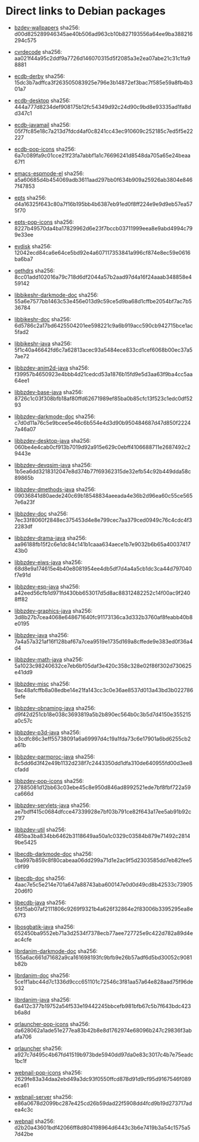 # Direct links to Debian packages
 
  - [bzdev-wallpapers](./archive/pool/contrib/b/bzdev-wallpapers/bzdev-wallpapers_1.0.0_all.deb)
    sha256: d00d825289946345ae40b506ad963cb10b827193556a64ee9ba388216294c575
 
  - [cvrdecode](./archive/pool/contrib/c/cvrdecode/cvrdecode_1.2_all.deb)
    sha256: aa021f44a95c2ddf9a7726d146070315d5f2085a3e2ea07abe21c31c1fa98881
 
  - [ecdb-derby](./archive/pool/contrib/e/ecdb-derby/ecdb-derby_0.1.7_all.deb)
    sha256: 15dc3b7adffca3f263505083925e796e3b14872ef3bac7f585e59a8fb4b301a7
 
  - [ecdb-desktop](./archive/pool/contrib/e/ecdb-desktop/ecdb-desktop_0.1.7_all.deb)
    sha256: 444a777d8234def908175b12fc54349d92c24d90c9bd8e93335ad1fa8dd347c1
 
  - [ecdb-javamail](./archive/pool/contrib/e/ecdb-javamail/ecdb-javamail_0.1.7_all.deb)
    sha256: 05f7fc85e18c7a213d7fdcd4af0c8241cc43ec910609c252185c7ed5f5e22227
 
  - [ecdb-pop-icons](./archive/pool/contrib/e/ecdb-pop-icons/ecdb-pop-icons_0.1.7_all.deb)
    sha256: 6a7c089fa9c01cce21f23fa7abbf1a1c76696241d8548da705a65e24beaa67f1
 
  - [emacs-espmode-el](./archive/pool/contrib/e/emacs-espmode-el/emacs-espmode-el_1.1_all.deb)
    sha256: a5a60685d4b454069adb3611aad297bb0f634b909a25926ab3804e8467f47853
 
  - [epts](./archive/pool/contrib/e/epts/epts_1.1.31_all.deb)
    sha256: d4a16325f643c80a7f16b195bb4b6387eb91ed0f8ff224e9e9d9eb57ea575f70
 
  - [epts-pop-icons](./archive/pool/contrib/e/epts-pop-icons/epts-pop-icons_1.1.31_all.deb)
    sha256: 8227b49570da4ba17829962d6e23f7bccb03711999eea8e9abd4994c799e33ee
 
  - [evdisk](./archive/pool/contrib/e/evdisk/evdisk_1.13.1_all.deb)
    sha256: 12042ecd84ca6e64ce5bd92e4a607117353841a996cf874e8ec59e0616ba6ba7
 
  - [gethdrs](./archive/pool/contrib/g/gethdrs/gethdrs_1.1.1_all.deb)
    sha256: 8cc01add102016a79c718d6df2044a57b2aad97d4a16f24aaab348858e459142
 
  - [libbikeshr-darkmode-doc](./archive/pool/contrib/libb/libbikeshr-darkmode-doc/libbikeshr-darkmode-doc_1.4.9_all.deb)
    sha256: 55a6e7577bb1463c53e456e013d9c59ce5d9ba68d1cffbe2054bf7ac7b536784
 
  - [libbikeshr-doc](./archive/pool/contrib/libb/libbikeshr-doc/libbikeshr-doc_1.4.9_all.deb)
    sha256: 6d5786c2a17bd6425504201ee598221c9a6b919acc590cb942715bce1ac5fad2
 
  - [libbikeshr-java](./archive/pool/contrib/libb/libbikeshr-java/libbikeshr-java_1.4.9_all.deb)
    sha256: 5f1c40a46642fd6c7a62813acec93a5484ece833cd1cef6068b00ec37a57ae72
 
  - [libbzdev-anim2d-java](./archive/pool/contrib/libb/libbzdev-anim2d-java/libbzdev-anim2d-java_2.1.57_all.deb)
    sha256: f39957b4650923e4bbb4d21cedcd53a1876b15fd9e5d3aa63f9ba4cc5aa64ee1
 
  - [libbzdev-base-java](./archive/pool/contrib/libb/libbzdev-base-java/libbzdev-base-java_2.1.57_all.deb)
    sha256: 8726c1c03f308bfb18af80ffd62671989ef85ba0b85cfc13f523c1edc0df5293
 
  - [libbzdev-darkmode-doc](./archive/pool/contrib/libb/libbzdev-darkmode-doc/libbzdev-darkmode-doc_2.1.57_all.deb)
    sha256: c7d0d11a76c5e9bcee5e46c6b554e4d3d90b950484687d47d850f22247a46a07
 
  - [libbzdev-desktop-java](./archive/pool/contrib/libb/libbzdev-desktop-java/libbzdev-desktop-java_2.1.57_all.deb)
    sha256: 060be4e4cab0cf913b7019d92a915e629c0ebff4106688711e2687492c29443e
 
  - [libbzdev-devqsim-java](./archive/pool/contrib/libb/libbzdev-devqsim-java/libbzdev-devqsim-java_2.1.57_all.deb)
    sha256: 1b5ea6dd3218312047e8d374b77f69362315de32efb54c92b449dda58c89865b
 
  - [libbzdev-dmethods-java](./archive/pool/contrib/libb/libbzdev-dmethods-java/libbzdev-dmethods-java_2.1.57_all.deb)
    sha256: 09036841d80aede240c69b18548834aeeada4e36b2d96ea60c55ce5657e6a23f
 
  - [libbzdev-doc](./archive/pool/contrib/libb/libbzdev-doc/libbzdev-doc_2.1.57_all.deb)
    sha256: 7ec33f8060f2848ec375453d4e8e799cec7aa379ced0949c76c4cdc4f32283df
 
  - [libbzdev-drama-java](./archive/pool/contrib/libb/libbzdev-drama-java/libbzdev-drama-java_2.1.57_all.deb)
    sha256: aa96188fb15f2c6e1dc84c141b1caaa634aece1b7e9032b6b65a4003741743b0
 
  - [libbzdev-ejws-java](./archive/pool/contrib/libb/libbzdev-ejws-java/libbzdev-ejws-java_2.1.57_all.deb)
    sha256: 68d8e9a174615e4b40e8081954ee4db5df7d4a4a5cb1dc3ca44d797040f7e91d
 
  - [libbzdev-esp-java](./archive/pool/contrib/libb/libbzdev-esp-java/libbzdev-esp-java_2.1.57_all.deb)
    sha256: a42eed56cfb1d971fd430bb653017d5d8ac88312482252c14f00ac9f2408ff82
 
  - [libbzdev-graphics-java](./archive/pool/contrib/libb/libbzdev-graphics-java/libbzdev-graphics-java_2.1.57_all.deb)
    sha256: 3d8b27b7cea4068e648671640fc91173136ca3d332b3760af8feabb40b8e0195
 
  - [libbzdev-java](./archive/pool/contrib/libb/libbzdev-java/libbzdev-java_2.1.57_all.deb)
    sha256: 7a4a57a321af16f128baf67a7cea9519e1735d169a8cffede9e383ed0f36a4d4
 
  - [libbzdev-math-java](./archive/pool/contrib/libb/libbzdev-math-java/libbzdev-math-java_2.1.57_all.deb)
    sha256: 5a1023c98240632ce7eb6bf05daf3e420c358c328e02f86f302d730625e41dd9
 
  - [libbzdev-misc](./archive/pool/contrib/libb/libbzdev-misc/libbzdev-misc_2.1.57_all.deb)
    sha256: 9ac48afcffb8a08edbe14e21fa143cc3c0e36ae8537d013a43bd3b0227865efe
 
  - [libbzdev-obnaming-java](./archive/pool/contrib/libb/libbzdev-obnaming-java/libbzdev-obnaming-java_2.1.57_all.deb)
    sha256: d9f42d251cb18e038c3693819a5b2b890ec564b0c3b5d7d4150e355215a0c57c
 
  - [libbzdev-p3d-java](./archive/pool/contrib/libb/libbzdev-p3d-java/libbzdev-p3d-java_2.1.57_all.deb)
    sha256: b3cdfc86c3eff55738091a6a69997d4c19a1fda73c6e17901a6bd6255cb2a61b
 
  - [libbzdev-parmproc-java](./archive/pool/contrib/libb/libbzdev-parmproc-java/libbzdev-parmproc-java_2.1.57_all.deb)
    sha256: 8c5dd6d3f42e49b1132d238f7c2443350dd1dfa310de640955fd00d3ee8cfadd
 
  - [libbzdev-pop-icons](./archive/pool/contrib/libb/libbzdev-pop-icons/libbzdev-pop-icons_2.1.57_all.deb)
    sha256: 27885081d12bb63c03ebe45c8e950d846ad8992521ede7bf8fbf722a59ca666d
 
  - [libbzdev-servlets-java](./archive/pool/contrib/libb/libbzdev-servlets-java/libbzdev-servlets-java_2.1.57_all.deb)
    sha256: ae7bdff415c0684dfcce47339928e7bf03b791ce82f643a17ee5ab91b92c21f7
 
  - [libbzdev-util](./archive/pool/contrib/libb/libbzdev-util/libbzdev-util_2.1.57_all.deb)
    sha256: 485ba3ba834bb6462b3118649aa50a1c0329c03584b879e71492c28149be5425
 
  - [libecdb-darkmode-doc](./archive/pool/contrib/libe/libecdb-darkmode-doc/libecdb-darkmode-doc_0.1.7_all.deb)
    sha256: 1ba997b859c8f80cabeaa06dd299a71d1e2ac9f5d2303585dd7eb82fee5c9f99
 
  - [libecdb-doc](./archive/pool/contrib/libe/libecdb-doc/libecdb-doc_0.1.7_all.deb)
    sha256: 4aac7e5c5e214e701a647a88743aba600147e0d0d49cd8b42533c7390520d6f0
 
  - [libecdb-java](./archive/pool/contrib/libe/libecdb-java/libecdb-java_0.1.7_all.deb)
    sha256: 5fd15ab07af2111806c9269f9321b4a626f32864e2f83006b3395295ea8e67f3
 
  - [libosgbatik-java](./archive/pool/contrib/libo/libosgbatik-java/libosgbatik-java_0.4.2_all.deb)
    sha256: 652450ba9552eb71a3d2534f7378ecb77aee727725e9c422d782a89d4eac4cfe
 
  - [librdanim-darkmode-doc](./archive/pool/contrib/libr/librdanim-darkmode-doc/librdanim-darkmode-doc_1.4.13_all.deb)
    sha256: 155a6ac661d71682a9ca161698193fc9bfb9e26b57adf6d5bd30052c9081b82b
 
  - [librdanim-doc](./archive/pool/contrib/libr/librdanim-doc/librdanim-doc_1.4.13_all.deb)
    sha256: 5ce1f1abc44d7c1336d9ccc651101c72546c3f81aa57a64e828aad75f96de932
 
  - [librdanim-java](./archive/pool/contrib/libr/librdanim-java/librdanim-java_1.4.13_all.deb)
    sha256: 6a412c377b19752a54f533e19442245bbcefb981bfb67c5b7f643bdc423b6a8d
 
  - [qrlauncher-pop-icons](./archive/pool/contrib/q/qrlauncher-pop-icons/qrlauncher-pop-icons_1.14_all.deb)
    sha256: da628062a1ade51e277ea83b42b8e8d1762974e68096b247c29836f3abafa706
 
  - [qrlauncher](./archive/pool/contrib/q/qrlauncher/qrlauncher_1.14_all.deb)
    sha256: a927c7d495c4b67fd41519b973bde5940dd97da0e83c3017c4b7e75eadc1bc1f
 
  - [webnail-pop-icons](./archive/pool/contrib/w/webnail-pop-icons/webnail-pop-icons_1.6.27_all.deb)
    sha256: 2629fe83a34daa2ebd49a3dc93f0550ffcd878d91d9cf95d9167546f089eca61
 
  - [webnail-server](./archive/pool/contrib/w/webnail-server/webnail-server_1.6.27_all.deb)
    sha256: e86a0678d2099bc287e425cd26b59dad22f5908dd4fcd9b19d273717adea4c3c
 
  - [webnail](./archive/pool/contrib/w/webnail/webnail_1.6.27_all.deb)
    sha256: d2b20a43601bdf42066ff8d804198964d6443c3b6e7419b3a54c1575a57d42be
